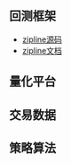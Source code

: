 ## 回测框架
* [zipline源码](https://github.com/gongqingyi-github/zipline)
* [zipline文档](http://www.zipline.io)


## 量化平台


## 交易数据


## 策略算法

